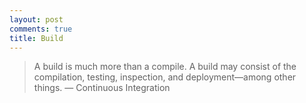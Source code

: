 ```yaml
---
layout: post
comments: true
title: Build
---
```



> A build is much more than a compile. A build may consist of the compilation, testing, inspection, and deployment—among other things.
— Continuous Integration

